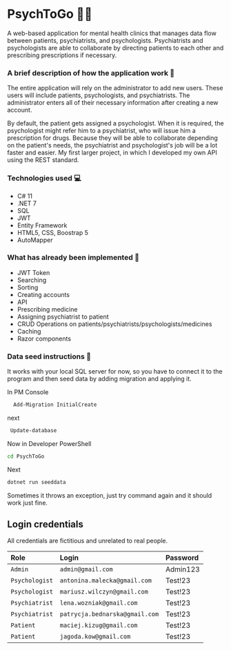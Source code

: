 # PsychToGo 👨‍⚕️
A web-based application for mental health clinics that manages data flow between patients, psychiatrists, and psychologists. Psychiatrists and psychologists are able to collaborate by directing patients to each other and prescribing prescriptions if necessary. 

### A brief description of how the application work 📑

The entire application will rely on the administrator to add new users. These users will include patients, psychologists, and psychiatrists. The administrator enters all of their necessary information after creating a new account.

By default, the patient gets assigned a psychologist. When it is required, the psychologist might refer him to a psychiatrist, who will issue him a prescription for drugs. Because they will be able to collaborate depending on the patient's needs, the psychiatrist and psychologist's job will be a lot faster and easier.
My first larger project, in which I developed my own API using the REST standard. 

### Technologies used 💻
+ C# 11
+ .NET 7
+ SQL 
+ JWT 
+ Entity Framework
+ HTML5, CSS, Boostrap 5
+ AutoMapper

### What has already been implemented 🔽
+ JWT Token
+ Searching 
+ Sorting
+ Creating accounts
+ API
+ Prescribing medicine
+ Assigning psychiatrist to patient
+ CRUD Operations on patients/psychiatrists/psychologists/medicines
+ Caching
+ Razor components

### Data seed instructions 🌱
It works with your local SQL server for now, so you have to connect it to the program and then seed data by adding migration and applying it.


In PM Console

```bash
  Add-Migration InitialCreate
```
next
```bash
 Update-database
```

Now in Developer PowerShell

```bash
cd PsychToGo
```
Next
```bash
dotnet run seeddata
```
Sometimes it throws an exception, just try command again and it should work just fine.

## Login credentials

All credentials are fictitious and unrelated to real people. 

| Role | Login     | Password                |
| :-------- | :------- | :------------------------- |
| `Admin` | `admin@gmail.com` | Admin123 |
| `Psychologist` | `antonina.malecka@gmail.com` | Test!23 |
| `Psychologist` | `mariusz.wilczyn@gmail.com` | Test!23 |
| `Psychiatrist` | `lena.wozniak@gmail.com` | Test!23 |
| `Psychiatrist` | `patrycja.bednarska@gmail.com` | Test!23 |
| `Patient` | `maciej.kizug@gmail.com` | Test!23 |
| `Patient` | `jagoda.kow@gmail.com` | Test!23 |

